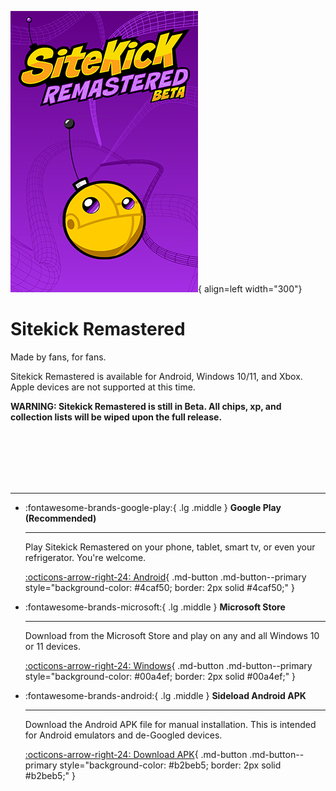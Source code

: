 ![Image title](/images/misc/poster.png){ align=left width="300"}

# Sitekick Remastered

Made by fans, for fans.

Sitekick Remastered is available for Android, Windows 10/11, and Xbox. Apple devices are not supported at this time.

**WARNING: Sitekick Remastered is still in Beta. All chips, xp, and collection lists will be wiped upon the full release.**

<br><br><br><br><br>

---

<div class="grid cards" markdown>

-   :fontawesome-brands-google-play:{ .lg .middle } __Google Play (Recommended)__

    ---

    Play Sitekick Remastered on your phone, tablet, smart tv, or even your refrigerator.  You're welcome.

    [:octicons-arrow-right-24: Android](https://play.google.com/store/apps/details?id=com.SitekickRemastered.Sitekick){ .md-button .md-button--primary style="background-color: #4caf50; border: 2px solid #4caf50;" }

-   :fontawesome-brands-microsoft:{ .lg .middle } __Microsoft Store__

    ---

    Download from the Microsoft Store and play on any and all Windows 10 or 11 devices.

    [:octicons-arrow-right-24: Windows](ms-windows-store://pdp/?productid=9P7KL6QQLP4X){ .md-button .md-button--primary style="background-color: #00a4ef; border: 2px solid #00a4ef;" }

-   :fontawesome-brands-android:{ .lg .middle } __Sideload Android APK__

    ---

    Download the Android APK file for manual installation. This is intended for Android emulators and de-Googled devices.

    [:octicons-arrow-right-24: Download APK](https://github.com/SitekickRemastered/Game/releases/){ .md-button .md-button--primary style="background-color: #b2beb5; border: 2px solid #b2beb5;" }

</div>
